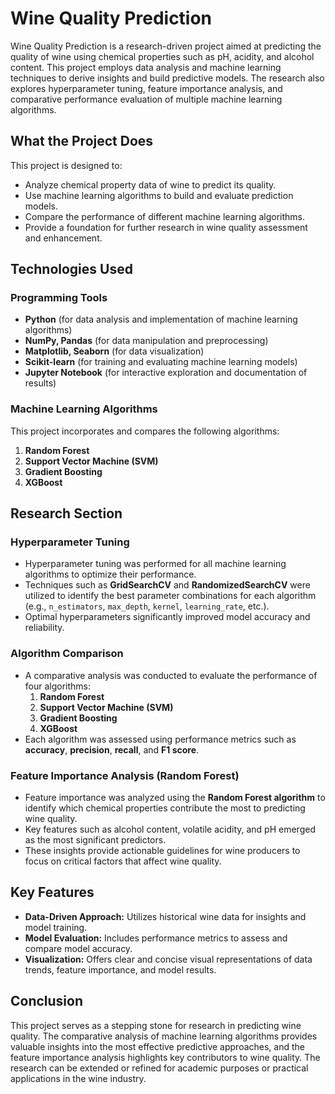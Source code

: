 # Wine Quality Prediction

Wine Quality Prediction is a research-driven project aimed at predicting the quality of wine using chemical properties such as pH, acidity, and alcohol content. 
This project employs data analysis and machine learning techniques to derive insights and build predictive models. 
The research also explores hyperparameter tuning, feature importance analysis, and comparative performance evaluation of multiple machine learning algorithms.

## What the Project Does

This project is designed to:
- Analyze chemical property data of wine to predict its quality.
- Use machine learning algorithms to build and evaluate prediction models.
- Compare the performance of different machine learning algorithms.
- Provide a foundation for further research in wine quality assessment and enhancement.

## Technologies Used

### Programming Tools
- **Python** (for data analysis and implementation of machine learning algorithms)
- **NumPy, Pandas** (for data manipulation and preprocessing)
- **Matplotlib, Seaborn** (for data visualization)
- **Scikit-learn** (for training and evaluating machine learning models)
- **Jupyter Notebook** (for interactive exploration and documentation of results)

### Machine Learning Algorithms
This project incorporates and compares the following algorithms:
1. **Random Forest**
2. **Support Vector Machine (SVM)**
3. **Gradient Boosting**
4. **XGBoost**

## Research Section

### Hyperparameter Tuning
- Hyperparameter tuning was performed for all machine learning algorithms to optimize their performance.  
- Techniques such as **GridSearchCV** and **RandomizedSearchCV** were utilized to identify the best parameter combinations for each algorithm (e.g., `n_estimators`, `max_depth`, `kernel`, `learning_rate`, etc.).  
- Optimal hyperparameters significantly improved model accuracy and reliability.

### Algorithm Comparison
- A comparative analysis was conducted to evaluate the performance of four algorithms:  
  1. **Random Forest**  
  2. **Support Vector Machine (SVM)**  
  3. **Gradient Boosting**  
  4. **XGBoost**  
- Each algorithm was assessed using performance metrics such as **accuracy**, **precision**, **recall**, and **F1 score**.  

### Feature Importance Analysis (Random Forest)
- Feature importance was analyzed using the **Random Forest algorithm** to identify which chemical properties contribute the most to predicting wine quality.  
- Key features such as alcohol content, volatile acidity, and pH emerged as the most significant predictors.  
- These insights provide actionable guidelines for wine producers to focus on critical factors that affect wine quality.

## Key Features

- **Data-Driven Approach:** Utilizes historical wine data for insights and model training.
- **Model Evaluation:** Includes performance metrics to assess and compare model accuracy.
- **Visualization:** Offers clear and concise visual representations of data trends, feature importance, and model results.

## Conclusion

This project serves as a stepping stone for research in predicting wine quality. The comparative analysis of machine learning algorithms provides valuable insights into the most effective predictive approaches, and the feature importance analysis highlights key contributors to wine quality. The research can be extended or refined for academic purposes or practical applications in the wine industry.

